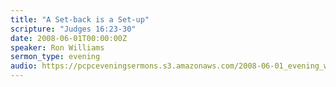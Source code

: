 ```yaml
---
title: "A Set-back is a Set-up"
scripture: "Judges 16:23-30"
date: 2008-06-01T00:00:00Z
speaker: Ron Williams
sermon_type: evening
audio: https://pcpceveningsermons.s3.amazonaws.com/2008-06-01_evening_williams.mp3 
---
```



